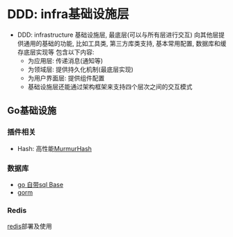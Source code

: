 # DDD: infra基础设施层

- DDD: infrastructure 基础设施层, 最底层(可以与所有层进行交互)
向其他层提供通用的基础的功能, 比如工具类, 第三方库类支持, 基本常用配置, 数据库和缓存底层实现等
包含以下内容:
    - 为应用层: 传递消息(通知等)
    - 为领域层: 提供持久化机制(最底层实现)
    - 为用户界面层: 提供组件配置
    - 基础设施层还能通过架构框架来支持四个层次之间的交互模式
    
## Go基础设施

### 插件相关
- Hash: 高性能[MurmurHash](../advanceGoProgram/chapter5/hashFunc/hashFunc.go)

### 数据库
- [go 自带sql Base](../advanceGoProgram/chapter5/database/sqlBase.go)
- [gorm](db/README.md)

### Redis
[redis](redis/README.md)部署及使用

